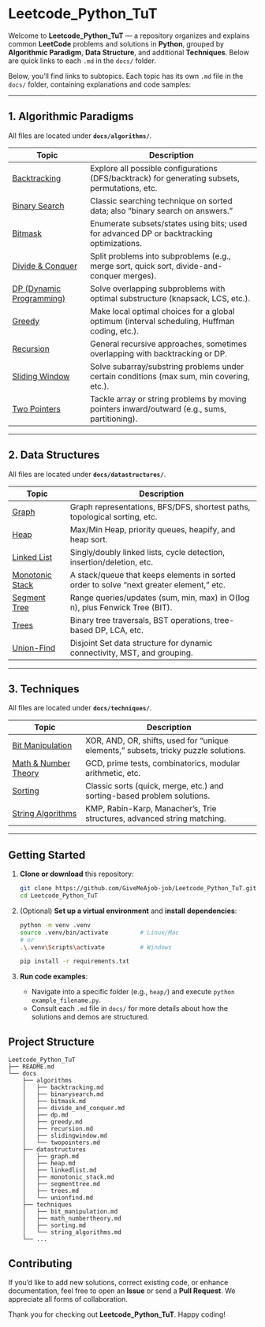 # Leetcode_Python_TuT

Welcome to **Leetcode_Python_TuT** — a repository organizes and explains common **LeetCode** problems and solutions in **Python**, grouped by **Algorithmic Paradigm**, **Data Structure**, and additional **Techniques**. Below are quick links to each `.md` in the `docs/` folder.


Below, you’ll find links to subtopics. Each topic has its own `.md` file in the `docs/` folder, containing explanations and code samples:

---

## 1. Algorithmic Paradigms

All files are located under **`docs/algorithms/`**.

| Topic                                             | Description                                                                       |
|---------------------------------------------------|-----------------------------------------------------------------------------------|
| [Backtracking](docs/algorithms/backtracking.md)   | Explore all possible configurations (DFS/backtrack) for generating subsets, permutations, etc. |
| [Binary Search](docs/algorithms/binarysearch.md)  | Classic searching technique on sorted data; also “binary search on answers.”      |
| [Bitmask](docs/algorithms/bitmask.md)             | Enumerate subsets/states using bits; used for advanced DP or backtracking optimizations. |
| [Divide & Conquer](docs/algorithms/divide_and_conquer.md) | Split problems into subproblems (e.g., merge sort, quick sort, divide-and-conquer merges). |
| [DP (Dynamic Programming)](docs/algorithms/dp.md) | Solve overlapping subproblems with optimal substructure (knapsack, LCS, etc.).    |
| [Greedy](docs/algorithms/greedy.md)               | Make local optimal choices for a global optimum (interval scheduling, Huffman coding, etc.). |
| [Recursion](docs/algorithms/recursion.md)         | General recursive approaches, sometimes overlapping with backtracking or DP.      |
| [Sliding Window](docs/algorithms/slidingwindow.md)| Solve subarray/substring problems under certain conditions (max sum, min covering, etc.). |
| [Two Pointers](docs/algorithms/twopointers.md)    | Tackle array or string problems by moving pointers inward/outward (e.g., sums, partitioning). |

---

## 2. Data Structures

All files are located under **`docs/datastructures/`**.

| Topic                                                        | Description                                                                  |
|--------------------------------------------------------------|------------------------------------------------------------------------------|
| [Graph](docs/datastructures/graph.md)                       | Graph representations, BFS/DFS, shortest paths, topological sorting, etc.    |
| [Heap](docs/datastructures/heap.md)                         | Max/Min Heap, priority queues, heapify, and heap sort.                       |
| [Linked List](docs/datastructures/linkedlist.md)            | Singly/doubly linked lists, cycle detection, insertion/deletion, etc.        |
| [Monotonic Stack](docs/datastructures/monotonic_stack.md)   | A stack/queue that keeps elements in sorted order to solve “next greater element,” etc. |
| [Segment Tree](docs/datastructures/segmenttree.md)          | Range queries/updates (sum, min, max) in O(log n), plus Fenwick Tree (BIT).   |
| [Trees](docs/datastructures/trees.md)                       | Binary tree traversals, BST operations, tree-based DP, LCA, etc.             |
| [Union-Find](docs/datastructures/unionfind.md)              | Disjoint Set data structure for dynamic connectivity, MST, and grouping.      |

---

## 3. Techniques

All files are located under **`docs/techniques/`**.

| Topic                                                         | Description                                                                |
|---------------------------------------------------------------|----------------------------------------------------------------------------|
| [Bit Manipulation](docs/techniques/bit_manipulation.md)       | XOR, AND, OR, shifts, used for “unique elements,” subsets, tricky puzzle solutions. |
| [Math & Number Theory](docs/techniques/math_numbertheory.md)  | GCD, prime tests, combinatorics, modular arithmetic, etc.                 |
| [Sorting](docs/techniques/sorting.md)                         | Classic sorts (quick, merge, etc.) and sorting-based problem solutions.   |
| [String Algorithms](docs/techniques/string_algorithms.md)     | KMP, Rabin-Karp, Manacher’s, Trie structures, advanced string matching.   |

---

## Getting Started

1. **Clone or download** this repository:
   ```bash
   git clone https://github.com/GiveMeAjob-job/Leetcode_Python_TuT.git
   cd Leetcode_Python_TuT
   ```

2. (Optional) **Set up a virtual environment** and **install dependencies**:
   ```bash
   python -m venv .venv
   source .venv/bin/activate         # Linux/Mac
   # or
   .\.venv\Scripts\activate          # Windows

   pip install -r requirements.txt
   ```

3. **Run code examples**:  
   - Navigate into a specific folder (e.g., `heap/`) and execute `python example_filename.py`.
   - Consult each `.md` file in `docs/` for more details about how the solutions and demos are structured.

## Project Structure

```
Leetcode_Python_TuT
├── README.md
└── docs
    ├── algorithms
    │   ├── backtracking.md
    │   ├── binarysearch.md
    │   ├── bitmask.md
    │   ├── divide_and_conquer.md
    │   ├── dp.md
    │   ├── greedy.md
    │   ├── recursion.md
    │   ├── slidingwindow.md
    │   └── twopointers.md
    ├── datastructures
    │   ├── graph.md
    │   ├── heap.md
    │   ├── linkedlist.md
    │   ├── monotonic_stack.md
    │   ├── segmenttree.md
    │   ├── trees.md
    │   └── unionfind.md
    ├── techniques
    │   ├── bit_manipulation.md
    │   ├── math_numbertheory.md
    │   ├── sorting.md
    │   └── string_algorithms.md
    └── ...
```

## Contributing

If you’d like to add new solutions, correct existing code, or enhance documentation, feel free to open an **Issue** or send a **Pull Request**. We appreciate all forms of collaboration.

Thank you for checking out **Leetcode_Python_TuT**. Happy coding!
